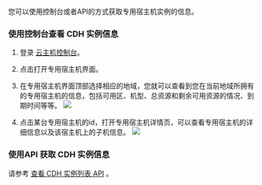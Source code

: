 您可以使用控制台或者API的方式获取专用宿主机实例的信息。

### 使用控制台查看 CDH 实例信息

1. 登录 [云主机控制台](https://console.cloud.tencent.com/cvm/)。

2. 点击打开专用宿主机界面。

3. 在专用宿主机界面顶部选择相应的地域，您就可以查看到您在当前地域所拥有的专用宿主机的信息，包括可用区、机型、总资源和剩余可用资源的情况、到期时间等等。
![](https://main.qcloudimg.com/raw/0c939a85f6d9a8e82dc372a7bfbedcb8.png)

4. 点击某台专用宿主机的id，打开专用宿主机详情页，可以查看专用宿主机的详细信息以及该宿主机上的子机信息。
![](https://main.qcloudimg.com/raw/687bc646e63e25040ef8f6d9f647a187.png)

### 使用API 获取 CDH 实例信息

请参考 [查看 CDH 实例列表 API](https://intl.cloud.tencent.com/document/api/213/16474) 。

